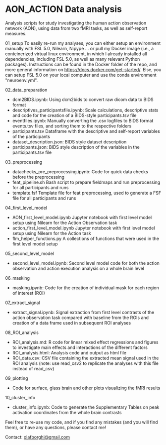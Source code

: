 # AON_ACTION Data analysis

Analysis scripts for study investigating the human action observation network (AON), using data from two fMRI tasks, as well as self-report measures.

01_setup
To easily re-run my analyses, you can either setup an environment manually with FSL 5.0, Nilearn, Nipype ... or pull my Docker image (i.e., a conteinerized virtual linux environment, in which I already installed all dependencies, including FSL 5.0, as well as many relevant Python packages). Instructions can be found in the Docker folder of the repo, and more general information on https://docs.docker.com/get-started/. Else, you can setup FSL 5.0 on your local computer and use the conda environment "neuroenv.yml". 

02_data_preparation
- dcm2BIDS.ipynb: Using dcm2bids to convert raw dicom data to BIDS format
- descriptives_participantsfile.ipynb: Scale calculations, descriptive stats and code for the creation of a BIDS-style participants.tsv file 
- eventfiles.ipynb: Manually converting the .csv logfiles to BIDS format events.tsv files, and sorting them to the respective folders 
- participants.tsv Dataframe with the descriptive and self-report variables of the participants
- dataset_description.json: BIDS style dataset description
- participants.json: BIDS style description of the variables in the participants.tsv file

03_preprocessing 
- datachecks_pre_preprocessing.ipynb: Code for quick data checks before the preprocessing
- feat_pipeline.sh Bash script to prepare fieldmaps and run preprocessing for all participants and runs
- template.fsf Template file for feat preprocessing, used to generate a FSF file for all participants and runs

04_first_level_model
- AON_first_level_model.ipynb Jupyter notebook with first level model setup using Nilearn for the Action Observation task 
- action_first_level_model.ipynb Jupyter notebook with first level model setup using Nilearn for the Action task 
- flm_helper_functions.py A collections of functions that were used in the first level model setup

05_second_level_model
- second_level_model.ipynb: Second level model code for both the action observation and action execution analysis on a whole brain level

06_masking
- masking.ipynb: Code for the creation of individual mask for each region of interest (ROI)

07_extract_signal
- extract_signal.ipynb: Signal extraction from first level contrasts of the action observation task compared with baseline from the ROIs and creation of a data frame used in subsequent ROI analyses

08_ROI_analysis
- ROI_analysis.md: R code for linear mixed effect regressions and figures to investigate main effects and interactions of the different factors 
- ROI_analysis.html: Analysis code and output as html file
- ROI_data.csv: CSV file containing the extracted mean signal used in the ROI analysis (note: use read_csv2 to replicate the analyses with this file instead of read_csv)

09_plotting
- Code for surface, glass brain and other plots visualizing the fMRI results

10_cluster_info
- cluster_info.ipynb: Code to generate the Supplementary Tables on peak activation coordinates from the whole brain contrasts

Feel free to re-use my code, and if you find any mistakes (and you will find them), or have any questions, please contact me!

Contact: olafborghi@gmail.com
